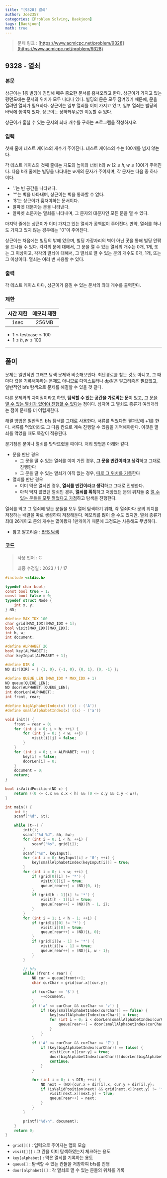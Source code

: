 ```yaml
---
title: "[9328] 열쇠"
author: Joe2357
categories: [Problem Solving, Baekjoon]
tags: [Baekjoon]
math: true
---
```


> 문제 링크 : [https://www.acmicpc.net/problem/9328](https://www.acmicpc.net/problem/9328)
>



## 9328 - 열쇠

### 본문

상근이는 1층 빌딩에 침입해 매우 중요한 문서를 훔쳐오려고 한다. 상근이가 가지고 있는 평면도에는 문서의 위치가 모두 나타나 있다. 빌딩의 문은 모두 잠겨있기 때문에, 문을 열려면 열쇠가 필요하다. 상근이는 일부 열쇠를 이미 가지고 있고, 일부 열쇠는 빌딩의 바닥에 놓여져 있다. 상근이는 상하좌우로만 이동할 수 있다.

상근이가 훔칠 수 있는 문서의 최대 개수를 구하는 프로그램을 작성하시오.




### 입력

첫째 줄에 테스트 케이스의 개수가 주어진다. 테스트 케이스의 수는 100개를 넘지 않는다.

각 테스트 케이스의 첫째 줄에는 지도의 높이와 너비 $h$와 $w$ ($2 \leq h, w \leq 100$)가 주어진다. 다음 $h$개 줄에는 빌딩을 나타내는 $w$개의 문자가 주어지며, 각 문자는 다음 중 하나이다.

- '.'는 빈 공간을 나타낸다.
- '*'는 벽을 나타내며, 상근이는 벽을 통과할 수 없다.
- '$'는 상근이가 훔쳐야하는 문서이다.
- 알파벳 대문자는 문을 나타낸다.
- 알파벳 소문자는 열쇠를 나타내며, 그 문자의 대문자인 모든 문을 열 수 있다.

마지막 줄에는 상근이가 이미 가지고 있는 열쇠가 공백없이 주어진다. 만약, 열쇠를 하나도 가지고 있지 않는 경우에는 "$0$"이 주어진다.

상근이는 처음에는 빌딩의 밖에 있으며, 빌딩 가장자리의 벽이 아닌 곳을 통해 빌딩 안팎을 드나들 수 있다. 각각의 문에 대해서, 그 문을 열 수 있는 열쇠의 개수는 0개, 1개, 또는 그 이상이고, 각각의 열쇠에 대해서, 그 열쇠로 열 수 있는 문의 개수도 0개, 1개, 또는 그 이상이다. 열쇠는 여러 번 사용할 수 있다.



### 출력

각 테스트 케이스 마다, 상근이가 훔칠 수 있는 문서의 최대 개수를 출력한다.



### 제한

| 시간 제한 | 메모리 제한 |
| :-------: | :---------: |
|   1sec    |    256MB    |

- $1 \leq \text{testcase} \leq 100$
- $1 \leq h, w \leq 100$

---



## 풀이

문제는 일반적인 그래프 탐색 문제와 비슷해보인다. 최단경로를 찾는 것도 아니고, 그 때마다 값을 기록해야하는 문제도 아니므로 다익스트라나 dp같은 알고리즘은 필요없고, 일반적인 bfs 탐색으로 문제를 해결할 수 있을 것 같다.

다른 문제와의 차이점이라고 하면, **탐색할 수 있는 공간을 가로막는 문**이 있고, 그 <u>문을 열 수 있는 열쇠가 있어야 진행할 수 있다</u>는 점이다. 심지어 그 열쇠도 종류가 여러개라는 점이 문제를 더 어렵게한다.

해결 방법은 일반적인 bfs 탐색를 그대로 사용한다. 서류를 먹었다면 결과값에 $+1$를 한다. 서류를 먹었더라도 그 다음 칸으로 계속 진행할 수 있음을 기억해야한다. 이것은 열쇠를 먹었을 때도 똑같이 적용된다.

분기점은 문이나 열쇠를 맞닥뜨렸을 때이다. 처리 방법은 아래와 같다.

- 문을 만난 경우
  - 그 문을 딸 수 있는 열쇠를 이미 가진 경우, **그 문을 빈칸이라고 생각**하고 그대로 진행한다
  - 그 문을 딸 수 있는 열쇠가 아직 없는 경우, <u>따로 그 위치를 기록</u>한다
- 열쇠를 만난 경우
  - 이미 먹은 열쇠인 경우, **열쇠를 빈칸이라고 생각**하고 그대로 진행한다.
  - 아직 먹지 않았던 열쇠인 경우, **열쇠를 획득**하고 저장했던 문의 위치들 중 <u>열 수 있는 문들을 모두 열었다고 가정</u>하고 탐색을 진행한다.

열쇠를 먹고 그 열쇠에 맞는 문들을 모두 열어 탐색하기 위해, 각 열쇠마다 문의 위치를 저장하는 배열을 따로 생성하여 저장해둔다. 메모리를 많이 쓸 수도 있지만, 열쇠 종류가 최대 26개이고 문의 개수는 많아봤자 1만개이기 때문에 그정도는 사용해도 무방하다.


- 참고 알고리즘 : [BFS 탐색](https://en.wikipedia.org/wiki/Breadth-first_search)

  

### 코드

> 사용 언어 : C  
>
> 최종 수정일 : 2023 / 1 / 17

```c
#include <stdio.h>

typedef char bool;
const bool true = 1;
const bool false = 0;
typedef struct Node {
    int x, y;
} ND;

#define MAX_IDX 100
char grid[MAX_IDX][MAX_IDX + 1];
bool visit[MAX_IDX][MAX_IDX];
int h, w;
int document;

#define ALPHABET 26
bool key[ALPHABET];
char keyInput[ALPHABET + 1];

#define DIR 4
ND dir[DIR] = { {1, 0}, {-1, 0}, {0, 1}, {0, -1} };

#define QUEUE_LEN (MAX_IDX * MAX_IDX + 1)
ND queue[QUEUE_LEN];
ND door[ALPHABET][QUEUE_LEN];
int doorLen[ALPHABET];
int front, rear;

#define bigAlphabetIndex(x) ((x) - ('A'))
#define smallAlphabetIndex(x) ((x) - ('a'))

void init() {
    front = rear = 0;
    for (int i = 0; i < h; ++i) {
        for (int j = 0; j < w; ++j) {
            visit[i][j] = false;
        }
    }
    for (int i = 0; i < ALPHABET; ++i) {
        key[i] = false;
        doorLen[i] = 0;
    }
    document = 0;
    return;
}

bool isValidPosition(ND c) {
    return ((0 <= c.x && c.x < h) && (0 <= c.y && c.y < w));
}

int main() {
    int t;
    scanf("%d", &t);

    while (t--) {
        init();
        scanf("%d %d", &h, &w);
        for (int i = 0; i < h; ++i) {
            scanf("%s", grid[i]);
        }
        scanf("%s", keyInput);
        for (int i = 0; keyInput[i] > '0'; ++i) {
            key[smallAlphabetIndex(keyInput[i])] = true;
        }
        for (int i = 0; i < w; ++i) {
            if (grid[0][i] != '*') {
                visit[0][i] = true;
                queue[rear++] = (ND){0, i};
            }
            if (grid[h - 1][i] != '*') {
                visit[h - 1][i] = true;
                queue[rear++] = (ND){h - 1, i};
            }
        }
        for (int i = 1; i < h - 1; ++i) {
            if (grid[i][0] != '*') {
                visit[i][0] = true;
                queue[rear++] = (ND){i, 0};
            }
            if (grid[i][w - 1] != '*') {
                visit[i][w - 1] = true;
                queue[rear++] = (ND){i, w - 1};
            }
        }

        // bfs
        while (front < rear) {
            ND cur = queue[front++];
            char curChar = grid[cur.x][cur.y];

            if (curChar == '$') {
                ++document;
            }
            if ('a' <= curChar && curChar <= 'z') {
                if (key[smallAlphabetIndex(curChar)] == false) {
                    key[smallAlphabetIndex(curChar)] = true;
                    for (int i = 0; i < doorLen[smallAlphabetIndex(curChar)]; ++i) {
                        queue[rear++] = door[smallAlphabetIndex(curChar)][i];
                    }
                }
            }
            if ('A' <= curChar && curChar <= 'Z') {
                if (key[bigAlphabetIndex(curChar)] == false) {
                    visit[cur.x][cur.y] = true;
                    door[bigAlphabetIndex(curChar)][doorLen[bigAlphabetIndex(curChar)]++] = cur;
                    continue;
                }
            }

            for (int i = 0; i < DIR; ++i) {
                ND next = (ND){cur.x + dir[i].x, cur.y + dir[i].y};
                if (isValidPosition(next) && grid[next.x][next.y] != '*' && visit[next.x][next.y] == false) {
                    visit[next.x][next.y] = true;
                    queue[rear++] = next;
                }
            }
        }

        printf("%d\n", document);
    }
    return 0;
}
```

- `grid[][]` : 입력으로 주어지는 맵의 모습
- `visit[][]` : 그 칸을 이미 탐색하였는지 체크하는 용도
- `key[alphabet]` : 먹은 열쇠를 기록하는 용도
- `queue[]` : 탐색할 수 있는 칸들을 저장하여 bfs를 진행
- `door[alphabet][]` : 각 열쇠로 열 수 있는 문들의 위치를 기록

